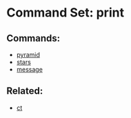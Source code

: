 Command Set: print
====================

Commands:
--------------------
 - [pyramid](pyramid/index.md)
 - [stars](stars/index.md)
 - [message](message/index.md)


Related:
--------------------
 - [ct](../index.md)

